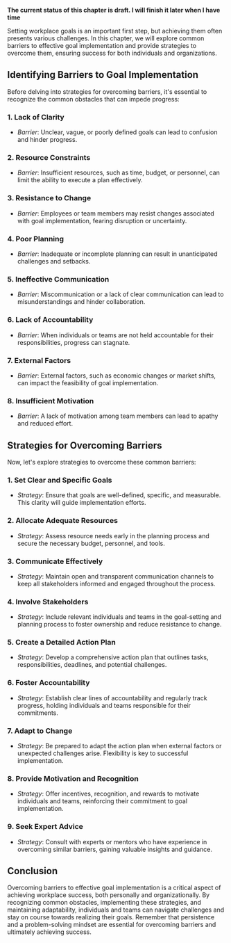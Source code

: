 **The current status of this chapter is draft. I will finish it later when I have time**

Setting workplace goals is an important first step, but achieving them often presents various challenges. In this chapter, we will explore common barriers to effective goal implementation and provide strategies to overcome them, ensuring success for both individuals and organizations.

Identifying Barriers to Goal Implementation
-------------------------------------------

Before delving into strategies for overcoming barriers, it's essential to recognize the common obstacles that can impede progress:

### 1. **Lack of Clarity**

* *Barrier*: Unclear, vague, or poorly defined goals can lead to confusion and hinder progress.

### 2. **Resource Constraints**

* *Barrier*: Insufficient resources, such as time, budget, or personnel, can limit the ability to execute a plan effectively.

### 3. **Resistance to Change**

* *Barrier*: Employees or team members may resist changes associated with goal implementation, fearing disruption or uncertainty.

### 4. **Poor Planning**

* *Barrier*: Inadequate or incomplete planning can result in unanticipated challenges and setbacks.

### 5. **Ineffective Communication**

* *Barrier*: Miscommunication or a lack of clear communication can lead to misunderstandings and hinder collaboration.

### 6. **Lack of Accountability**

* *Barrier*: When individuals or teams are not held accountable for their responsibilities, progress can stagnate.

### 7. **External Factors**

* *Barrier*: External factors, such as economic changes or market shifts, can impact the feasibility of goal implementation.

### 8. **Insufficient Motivation**

* *Barrier*: A lack of motivation among team members can lead to apathy and reduced effort.

Strategies for Overcoming Barriers
----------------------------------

Now, let's explore strategies to overcome these common barriers:

### 1. **Set Clear and Specific Goals**

* *Strategy*: Ensure that goals are well-defined, specific, and measurable. This clarity will guide implementation efforts.

### 2. **Allocate Adequate Resources**

* *Strategy*: Assess resource needs early in the planning process and secure the necessary budget, personnel, and tools.

### 3. **Communicate Effectively**

* *Strategy*: Maintain open and transparent communication channels to keep all stakeholders informed and engaged throughout the process.

### 4. **Involve Stakeholders**

* *Strategy*: Include relevant individuals and teams in the goal-setting and planning process to foster ownership and reduce resistance to change.

### 5. **Create a Detailed Action Plan**

* *Strategy*: Develop a comprehensive action plan that outlines tasks, responsibilities, deadlines, and potential challenges.

### 6. **Foster Accountability**

* *Strategy*: Establish clear lines of accountability and regularly track progress, holding individuals and teams responsible for their commitments.

### 7. **Adapt to Change**

* *Strategy*: Be prepared to adapt the action plan when external factors or unexpected challenges arise. Flexibility is key to successful implementation.

### 8. **Provide Motivation and Recognition**

* *Strategy*: Offer incentives, recognition, and rewards to motivate individuals and teams, reinforcing their commitment to goal implementation.

### 9. **Seek Expert Advice**

* *Strategy*: Consult with experts or mentors who have experience in overcoming similar barriers, gaining valuable insights and guidance.

Conclusion
----------

Overcoming barriers to effective goal implementation is a critical aspect of achieving workplace success, both personally and organizationally. By recognizing common obstacles, implementing these strategies, and maintaining adaptability, individuals and teams can navigate challenges and stay on course towards realizing their goals. Remember that persistence and a problem-solving mindset are essential for overcoming barriers and ultimately achieving success.
